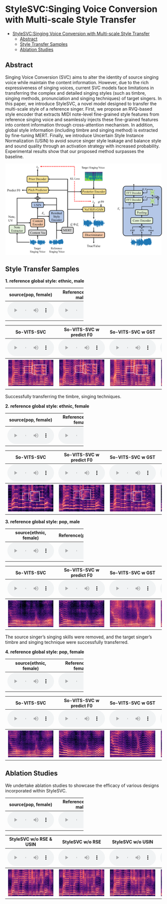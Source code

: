 # StyleSVC:Singing Voice Conversion with Multi-scale Style Transfer


- [StyleSVC:Singing Voice Conversion with Multi-scale Style Transfer](#stylesvcsinging-voice-conversion-with-multi-scale-style-transfer)
	- [Abstract](#abstract)
	- [Style Transfer Samples](#style-transfer-samples)
	- [Ablation Studies](#ablation-studies)


## Abstract

Singing Voice Conversion (SVC) aims to alter the identity of source singing voice while maintain the content information. However, due to the rich expressiveness of singing voices, current SVC models face limitations in transferring the complex and detailed singing styles (such as timbre, singing methods, pronunciation and singing techniques) of target singers. In this paper, we introduce StyleSVC, a novel model designed to transfer the multi-scale style of a reference singer. First, we propose an RVQ-based style encoder that extracts MIDI note-level fine-grained style features from reference singing voice and seamlessly injects these fine-grained features into content information through cross-attention mechanism. In addition, global style information (including timbre and singing method) is extracted by fine-tuning MERT. Finally, we introduce Uncertain Style Instance Normalization (USIN) to avoid source singer style leakage and balance style and sound quality through an activation strategy with increased probability. Experimental results show that our proposed method surpasses the baseline.

![model](assert/pic/model.png)

## Style Transfer Samples
**1. reference global style: ethnic, male**

<table style='width: 50%;'>
	<thead>
		<tr>
            <th style="text-align: center">source(pop, female)</th>
			<th style="text-align: center">Reference(ethnic, male)</th>
		</tr>
	</thead>
	<tbody>
		<tr>
			<td style="text-align: center"><audio controls style="width: 150px;"><source src="assert/ni_men_22_[1_1_24]to[0_0_0]_ori.wav" type="audio/wav"></audio></td>
            <td style="text-align: center"><audio controls style="width: 150px;"><source src="assert/0_0_0_reference.wav" type="audio/wav"></audio></td>
		</tr>
	</tbody>
</table>
<table style='width: 100%;'>
	<thead>
		<tr>
			<th style="text-align: center">So-VITS-SVC</th>
			<th style="text-align: center">So-VITS-SVC w predict F0</th>
      		<th style="text-align: center">So-VITS-SVC w GST</th>
            <th style="text-align: center">StyleSVC</th>
		</tr>
	</thead>
	<tbody>
		<tr>
			<td style="text-align: center"><audio controls style="width: 150px;"><source src="assert/ni_men_22_[1_1_24]to[0_0_0]_so-vits-svc.wav" type="audio/wav"></audio>
            </td>
			<td style="text-align: center"><audio controls style="width: 150px;"><source src="assert/ni_men_22_[1_1_24]to[0_0_0]_so-vits-svc_f0.wav" type="audio/wav"></audio></td>
      		<td style="text-align: center"><audio controls style="width: 150px;"><source src="assert/ni_men_22_[1_1_24]to[0_0_0]_so-vits-svc_gst.wav" type="audio/wav"></audio></td>
            <td style="text-align: center"><audio controls style="width: 150px;"><source src="assert/ni_men_22_[1_1_24]to[0_0_0]_stylesvc.wav" type="audio/wav"></audio></td>
		</tr>
	</tbody>
    <tbody>
          <tr>
            <td><img src="assert\pic\ni_men_22_[1_1_24]to[0_0_0]_so-vits-svc.png" alt="so-vits" style="zoom:19%;" /> </td>  
			<td><img src="assert\pic\ni_men_22_[1_1_24]to[0_0_0]_so-vits-svc_f0.png" alt="so-vits_f0" style="zoom:19%;" /></td>  
            <td><img src="assert\pic\ni_men_22_[1_1_24]to[0_0_0]_so-vits-svc_gst.png" alt="so-vits-gst" style="zoom:19%;" /></td>  
            <td><img src="assert\pic\ni_men_22_[1_1_24]to[0_0_0]_stylesvc.png" alt="stylesvc" style="zoom:19%;" /></td>  
		</tr>
    </tbody>
</table>

Successfully transferring the timbre, singing techniques.



**2. reference global style: ethnic, female**

<table style='width: 50%;'>
	<thead>
		<tr><th style="text-align: center">source(pop, female)</th><th style="text-align: center">Reference(ethnic, female)</th></tr>
	</thead>
	<tbody>
		<tr>
			<td style="text-align: center"><audio controls style="width: 150px;"><source src="assert/ni_men_22_[1_1_24]to[0_1_7]_ori.wav" type="audio/wav"></audio></td>
        		<td style="text-align: center"><audio controls style="width: 150px;"><source src="assert/0_1_7_reference.wav" type="audio/wav"></audio></td>
		</tr>
	</tbody>
</table>
<table style='width: 100%;'>
	<thead>
		<tr>
			<th style="text-align: center">So-VITS-SVC</th>
			<th style="text-align: center">So-VITS-SVC w predict F0</th>
      		<th style="text-align: center">So-VITS-SVC w GST</th>
            <th style="text-align: center">StyleSVC</th>
		</tr>
	</thead>
	<tbody>
		<tr>
			<td style="text-align: center"><audio controls style="width: 150px;"><source src="assert/ni_men_22_[1_1_24]to[0_1_7]_so-vits-svc.wav" type="audio/wav"></audio>
            </td>
			<td style="text-align: center"><audio controls style="width: 150px;"><source src="assert/ni_men_22_[1_1_24]to[0_1_7]_so-vits-svc_f0.wav" type="audio/wav"></audio></td>
      		<td style="text-align: center"><audio controls style="width: 150px;"><source src="assert/ni_men_22_[1_1_24]to[0_1_7]_so-vits-svc_gst.wav" type="audio/wav"></audio></td>
            <td style="text-align: center"><audio controls style="width: 150px;"><source src="assert/ni_men_22_[1_1_24]to[0_1_7]_stylesvc.wav" type="audio/wav"></audio></td>
		</tr>
	</tbody>
    <tbody>
          <tr>
            <td><img src="assert\pic\ni_men_22_[1_1_24]to[0_1_7]_so-vits-svc.png" alt="so-vits" style="zoom:19%;" /> </td>  
			<td><img src="assert\pic\ni_men_22_[1_1_24]to[0_1_7]_so-vits-svc_f0.png" alt="so-vits_f0" style="zoom:19%;" /></td>  
            <td><img src="assert\pic\ni_men_22_[1_1_24]to[0_1_7]_so-vits-svc_gst.png" alt="so-vits-gst" style="zoom:19%;" /></td>  
            <td><img src="assert\pic\ni_men_22_[1_1_24]to[0_1_7]_stylesvc.png" alt="stylesvc" style="zoom:19%;" /></td>  
		</tr>
    </tbody>
</table>

**3. reference global style: pop, male**

<table style='width: 50%;'>
	<thead>
		<tr>
            <th style="text-align: center">source(ethnic, female)</th>
			<th style="text-align: center">Reference(pop, male)</th>
		</tr>
	</thead>
	<tbody>
		<tr>
			<td style="text-align: center"><audio controls style="width: 150px;"><source src="assert/jiang_bian_you_ge_xiang_tan_xian_10_[0_1_7]to[1_0_15]_ori.wav" type="audio/wav"></audio></td>
            <td style="text-align: center"><audio controls style="width: 150px;"><source src="assert/1_0_15_reference.wav" type="audio/wav"></audio></td>
		</tr>
	</tbody>
</table>

<table style='width: 100%;'>
	<thead>
		<tr>
			<th style="text-align: center">So-VITS-SVC</th>
			<th style="text-align: center">So-VITS-SVC w predict F0</th>
      		<th style="text-align: center">So-VITS-SVC w GST</th>
            <th style="text-align: center">StyleSVC</th>
		</tr>
	</thead>
	<tbody>
		<tr>
			<td style="text-align: center"><audio controls style="width: 150px;"><source src="assert/jiang_bian_you_ge_xiang_tan_xian_10_[0_1_7]to[1_0_15]_so-vits-svc.wav" type="audio/wav"></audio>
            </td>
			<td style="text-align: center"><audio controls style="width: 150px;"><source src="assert/jiang_bian_you_ge_xiang_tan_xian_10_[0_1_7]to[1_0_15]_so-vits-svc_f0.wav" type="audio/wav"></audio></td>
      		<td style="text-align: center"><audio controls style="width: 150px;"><source src="assert/jiang_bian_you_ge_xiang_tan_xian_10_[0_1_7]to[1_0_15]_so-vits-svc_gst.wav" type="audio/wav"></audio></td>
            <td style="text-align: center"><audio controls style="width: 150px;"><source src="assert/jiang_bian_you_ge_xiang_tan_xian_10_[0_1_7]to[1_0_15]_stylesvc.wav" type="audio/wav"></audio></td>
		</tr>
	</tbody>
    <tbody>
          <tr>
            <td><img src="assert\pic\jiang_bian_you_ge_xiang_tan_xian_10_[0_1_7]to[1_0_15]_so-vits-svc.png" alt="so-vits" style="zoom:19%;" /> </td>  
			<td><img src="assert\pic\jiang_bian_you_ge_xiang_tan_xian_10_[0_1_7]to[1_0_15]_so-vits-svc_f0.png" alt="so-vits_f0" style="zoom:19%;" /></td>  
            <td><img src="assert\pic\jiang_bian_you_ge_xiang_tan_xian_10_[0_1_7]to[1_0_15]_so-vits-svc_gst.png" alt="so-vits-gst" style="zoom:19%;" /></td>  
            <td><img src="assert\pic\jiang_bian_you_ge_xiang_tan_xian_10_[0_1_7]to[1_0_15]_stylesvc.png" alt="stylesvc" style="zoom:19%;" /></td>  
		</tr>
    </tbody>
</table>

The source singer’s singing skills were removed, and the target singer’s timbre and singing technique were successfully transferred. 


**4. reference global style: pop, female**

<table style='width: 50%;'>
	<thead>
		<tr>
            <th style="text-align: center">source(ethnic, female)</th>
			<th style="text-align: center">Reference(pop, female)</th>
		</tr>
	</thead>
	<tbody>
		<tr>
			<td style="text-align: center"><audio controls style="width: 150px;"><source src="assert/jiang_bian_you_ge_xiang_tan_xian_10_[0_1_7]to[1_1_24]_ori.wav" type="audio/wav"></audio></td>
            <td style="text-align: center"><audio controls style="width: 150px;"><source src="assert/1_1_24_reference.wav" type="audio/wav"></audio></td>
		</tr>
	</tbody>
</table>

<table style='width: 100%;'>
	<thead>
		<tr>
			<th style="text-align: center">So-VITS-SVC</th>
			<th style="text-align: center">So-VITS-SVC w predict F0</th>
      		<th style="text-align: center">So-VITS-SVC w GST</th>
            <th style="text-align: center">StyleSVC</th>
		</tr>
	</thead>
	<tbody>
		<tr>
			<td style="text-align: center"><audio controls style="width: 150px;"><source src="assert/jiang_bian_you_ge_xiang_tan_xian_10_[0_1_7]to[1_1_24]_so-vits-svc.wav" type="audio/wav"></audio>
            </td>
			<td style="text-align: center"><audio controls style="width: 150px;"><source src="assert/jiang_bian_you_ge_xiang_tan_xian_10_[0_1_7]to[1_1_24]_so-vits-svc_f0.wav" type="audio/wav"></audio></td>
      		<td style="text-align: center"><audio controls style="width: 150px;"><source src="assert/jiang_bian_you_ge_xiang_tan_xian_10_[0_1_7]to[1_1_24]_so-vits-svc_gst.wav" type="audio/wav"></audio></td>
            <td style="text-align: center"><audio controls style="width: 150px;"><source src="assert/jiang_bian_you_ge_xiang_tan_xian_10_[0_1_7]to[1_1_24]_stylesvc.wav" type="audio/wav"></audio></td>
		</tr>
	</tbody>
    <tbody>
          <tr>
            <td><img src="assert\pic\jiang_bian_you_ge_xiang_tan_xian_10_[0_1_7]to[1_1_24]_so-vits-svc.png" alt="so-vits" style="zoom:19%;" /> </td>  
			<td><img src="assert\pic\jiang_bian_you_ge_xiang_tan_xian_10_[0_1_7]to[1_1_24]_so-vits-svc_f0.png" alt="so-vits_f0" style="zoom:19%;" /></td>  
            <td><img src="assert\pic\jiang_bian_you_ge_xiang_tan_xian_10_[0_1_7]to[1_1_24]_so-vits-svc_gst.png" alt="so-vits-gst" style="zoom:19%;" /></td>  
            <td><img src="assert\pic\jiang_bian_you_ge_xiang_tan_xian_10_[0_1_7]to[1_1_24]_stylesvc.png" alt="stylesvc" style="zoom:19%;" /></td>  
		</tr>
    </tbody>
</table>



## Ablation Studies

We undertake ablation studies to showcase the efficacy of various designs incorporated within StyleSVC.

<table style='width: 50%;'>
	<thead>
		<tr>
            <th style="text-align: center">source(pop, female)</th>
			<th style="text-align: center">Reference(ethnic, male)</th>
		</tr>
	</thead>
	<tbody>
		<tr>
	    <td style="text-align: center"><audio controls style="width: 150px;"><source src="assert/ni_men_22_[1_1_24]to[0_0_0]_ori.wav" type="audio/wav"></audio></td>
            <td style="text-align: center"><audio controls style="width: 150px;"><source src="assert/0_0_0_reference.wav" type="audio/wav"></audio></td>
		</tr>
	</tbody></table>
<table style='width: 100%;'>
	<thead>
		<tr>
			<th style="text-align: center">StyleSVC w/o RSE & USIN</th>
			<th style="text-align: center">StyleSVC w/o RSE</th>
      			<th style="text-align: center">StyleSVC w/o USIN</th>
            		<th style="text-align: center">StyleSVC</th>
		</tr>
	</thead>
	<tbody>
		<tr>
			<td style="text-align: center"><audio controls style="width: 150px;"><source src="assert/ni_men_22_[1_1_24]to[0_0_0]_stylesvc_noRSE_USIN.wav" type="audio/wav"></audio></td>
			<td style="text-align: center"><audio controls style="width: 150px;"><source src="assert/ni_men_22_[1_1_24]to[0_0_0]_stylesvc_noRSE.wav" type="audio/wav"></audio></td>
      			<td style="text-align: center"><audio controls style="width: 150px;"><source src="assert/ni_men_22_[1_1_24]to[0_0_0]_stylesvc_noUSIN.wav" type="audio/wav"></audio></td>
            		<td style="text-align: center"><audio controls style="width: 150px;"><source src="assert/ni_men_22_[1_1_24]to[0_0_0]_stylesvc.wav" type="audio/wav"></audio></td>
		</tr>
     	<tbody>
          	<tr>
            		<td><img src="assert\pic\ni_men_22_[1_1_24]to[0_0_0]_stylesvc_noRSE_USIN.png" alt="so-vits" style="zoom:19%;" /> </td>  
			<td><img src="assert\pic\ni_men_22_[1_1_24]to[0_0_0]_stylesvc_noRSE.png" alt="so-vits_f0" style="zoom:19%;" /></td>  
            		<td><img src="assert\pic\ni_men_22_[1_1_24]to[0_0_0]_stylesvc_noUSIN.png" alt="so-vits-gst" style="zoom:19%;" /></td>  
            		<td><img src="assert\pic\ni_men_22_[1_1_24]to[0_0_0]_stylesvc_ablation.png" alt="stylesvc" style="zoom:19%;" /></td>  
		</tr>
    	</tbody>
</table>


